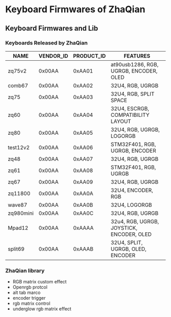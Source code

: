 # Keyboard Firmwares of ZhaQian

## Keyboard Firmwares and Lib

### Keyboards Released by ZhaQian
| NAME          | VENDOR_ID | PRODUCT_ID | FEATURES                                     |
| ------------  | --------- | ---------- | -------------------------------------------- |
| zq75v2        | 0x00AA    | 0xAA01     | at90usb1286, RGB, UGRGB, ENCODER, OLED       |
| comb67        | 0x00AA    | 0xAA02     | 32U4, RGB, UGRGB                             |
| zq75          | 0x00AA    | 0xAA03     | 32U4, RGB, SPLIT SPACE                       |
| zq60          | 0x00AA    | 0xAA04     | 32U4, ESCRGB, COMPATIBILITY LAYOUT           |
| zq80          | 0x00AA    | 0xAA05     | 32U4, RGB, UGRGB, LOGORGB                    |
| test12v2      | 0x00AA    | 0xAA06     | STM32F401, RGB, UGRGB, ENCODER               |
| zq48          | 0x00AA    | 0xAA07     | 32U4, RGB, UGRGB                             |
| zq61          | 0x00AA    | 0xAA08     | STM32F401, RGB, UGRGB                        |
| zq67          | 0x00AA    | 0xAA09     | 32U4, RGB, UGRGB                             |
| zq11800       | 0x00AA    | 0xAA0A     | 32U4, ENCODER, RGB                           |
| wave87        | 0x00AA    | 0xAA0B     | 32U4, LOGORGB                                |
| zq980mini     | 0x00AA    | 0xAA0C     | 32U4, RGB, UGRGB                             |
| Mpad12        | 0x00AA    | 0xAAAA     | 32u4, RGB, UGRGB, JOYSTICK, ENCODER, OLED    |
| split69       | 0x00AA    | 0xAAAB     | 32U4, SPLIT, UGRGB, OLED, ENCODER            |


### ZhaQian library

- RGB matrix custom effect
- Openrgb protcol
- alt tab marco
- encoder trigger
- rgb matrix control
- underglow rgb matrix effect


